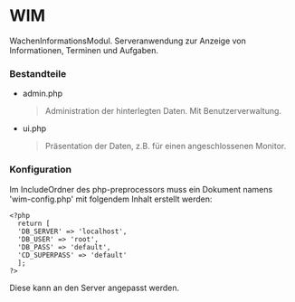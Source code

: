 # WIM

WachenInformationsModul.
Serveranwendung zur Anzeige von Informationen, Terminen und Aufgaben.

### Bestandteile
- admin.php
  > Administration der hinterlegten Daten. Mit Benutzerverwaltung. 
- ui.php
  > Präsentation der Daten, z.B. für einen angeschlossenen Monitor.

### Konfiguration
Im IncludeOrdner des php-preprocessors muss ein Dokument namens 'wim-config.php' mit folgendem Inhalt erstellt werden:
```
<?php
  return [
  'DB_SERVER' => 'localhost',
  'DB_USER' => 'root',
  'DB_PASS' => 'default',
  'CD_SUPERPASS' => 'default'
  ];
?>
```
Diese kann an den Server angepasst werden.